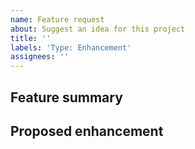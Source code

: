 ```yaml
---
name: Feature request
about: Suggest an idea for this project
title: ''
labels: 'Type: Enhancement'
assignees: ''
---
```


<!--
  Thank you for contributing your idea to Crystal Ball 🎉
-->

## Feature summary

<!--
  Please provide a concise summary of the feature request. If appropriate include
  relevant bugs, technical details, downstream impacts, etc.
-->

## Proposed enhancement

<!--
  Please describe the solution you'd like to see as well as possible alternatives.
-->
